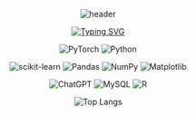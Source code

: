 <div align="center">
  
![header](https://capsule-render.vercel.app/api?type=venom&height=300&color=A3DCBE&text=emaeon%20github&textBg=false&fontColor=E3A6AE)

</div>

<div align="center">
  
[![Typing SVG](https://readme-typing-svg.demolab.com?font=Fira+Code&pause=1000&color=3168F7&center=true&vCenter=true&width=435&lines=AI+Engineer;Data+Scientist)](https://git.io/typing-svg)

</div>

<div align="center">
  
![PyTorch](https://img.shields.io/badge/PyTorch-%23EE4C2C.svg?style=for-the-badge&logo=PyTorch&logoColor=white)
![Python](https://img.shields.io/badge/python-3670A0?style=for-the-badge&logo=python&logoColor=ffdd54)

![scikit-learn](https://img.shields.io/badge/scikit--learn-%23F7931E.svg?style=for-the-badge&logo=scikit-learn&logoColor=white)
![Pandas](https://img.shields.io/badge/pandas-%23150458.svg?style=for-the-badge&logo=pandas&logoColor=white)
![NumPy](https://img.shields.io/badge/numpy-%23013243.svg?style=for-the-badge&logo=numpy&logoColor=white)
![Matplotlib](https://img.shields.io/badge/Matplotlib-%23ffffff.svg?style=for-the-badge&logo=Matplotlib&logoColor=black)

![ChatGPT](https://img.shields.io/badge/chatGPT-74aa9c?style=for-the-badge&logo=openai&logoColor=white)
![MySQL](https://img.shields.io/badge/mysql-4479A1.svg?style=for-the-badge&logo=mysql&logoColor=white)
![R](https://img.shields.io/badge/r-%23276DC3.svg?style=for-the-badge&logo=r&logoColor=white)
</div>
<div align="center">
  
![Top Langs](https://github-readme-stats.vercel.app/api/top-langs/?username=emaeon&layout=compact)

</div>

<!--
**emaeon/emaeon** is a ✨ _special_ ✨ repository because its `README.md` (this file) appears on your GitHub profile.

Here are some ideas to get you started:

- 🔭 I’m currently working on ...
- 🌱 I’m currently learning ...
- 👯 I’m looking to collaborate on ...
- 🤔 I’m looking for help with ...
- 💬 Ask me about ...
- 📫 How to reach me: ...
- 😄 Pronouns: ...
- ⚡ Fun fact: ...
-->
